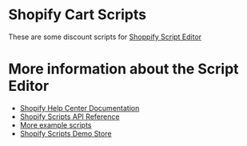 # Shopify Cart Scripts

These are some discount scripts for [Shoppify Script Editor](https://apps.shopify.com/script-editor)

# More information about the Script Editor

- [Shopify Help Center Documentation](https://help.shopify.com/en/manual/apps/apps-by-shopify/script-editor)
- [Shopify Scripts API Reference](https://help.shopify.com/en/manual/apps/apps-by-shopify/script-editor/shopify-scripts)
- [More example scripts](https://github.com/shopify/shopify-scripts)
- [Shopify Scripts Demo Store](https://shopify-scripts-demo.myshopify.com/)
